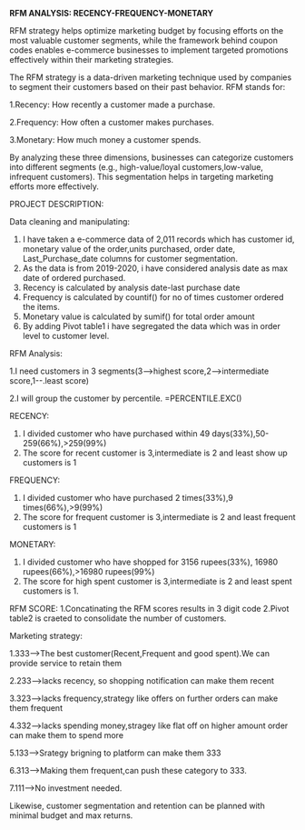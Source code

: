 **RFM ANALYSIS:
RECENCY-FREQUENCY-MONETARY**

RFM strategy helps optimize marketing budget by focusing efforts on the most valuable customer segments, while the framework behind coupon codes enables e-commerce businesses to implement targeted promotions effectively within their marketing strategies.

The RFM strategy is a data-driven marketing technique used by companies to segment their customers based on their past behavior. RFM stands for:

1.Recency: How recently a customer made a purchase.

2.Frequency: How often a customer makes purchases.

3.Monetary: How much money a customer spends.

By analyzing these three dimensions, businesses can categorize customers into different segments (e.g., high-value/loyal customers,low-value, infrequent customers). This segmentation helps in targeting marketing efforts more effectively.

PROJECT DESCRIPTION:

Data cleaning and manipulating:

1. I have taken a e-commerce data of 2,011 records which has customer id, monetary value of the order,units purchased, order date,	Last_Purchase_date columns for customer segmentation.
2. As the data is from 2019-2020, i have considered analysis date as max date of ordered purchased.
3. Recency is calculated by analysis date-last purchase date
4. Frequency is calculated by countif() for no of times customer ordered the items.
5. Monetary value is calculated by sumif() for total order amount
6. By adding Pivot table1 i have segregated the data which was in order level to customer level.
   
RFM Analysis:

1.I need customers in 3 segments(3-->highest score,2-->intermediate score,1--.least score)

2.I will group the customer by percentile. =PERCENTILE.EXC()

RECENCY:
1. I divided customer who have purchased within 49 days(33%),50-259(66%),>259(99%)
2. The score for recent customer is 3,intermediate is 2 and least show up customers is 1
   
FREQUENCY:
1. I divided customer who have purchased 2 times(33%),9 times(66%),>9(99%)
2. The score for frequent customer is 3,intermediate is 2 and least frequent customers is 1

MONETARY:
1. I divided customer who have shopped for 3156 rupees(33%), 16980 rupees(66%),>16980 rupees(99%)
2. The score for high spent customer is 3,intermediate is 2 and least spent customers is 1.

RFM SCORE:
1.Concatinating the RFM scores results in 3 digit code
2.Pivot table2 is craeted to consolidate the number of customers.

Marketing strategy:

1.333-->The best customer(Recent,Frequent and good spent).We can provide service to retain them

2.233-->lacks recency, so shopping notification can make them recent

3.323-->lacks frequency,strategy like offers on further orders can make them frequent

4.332-->lacks spending money,stragey like flat off on higher amount order can make them to spend more

5.133-->Srategy brigning to platform can make them 333

6.313-->Making them frequent,can push these category to 333.

7.111-->No investment needed.


Likewise, customer segmentation and retention can be planned with minimal budget and max returns.







